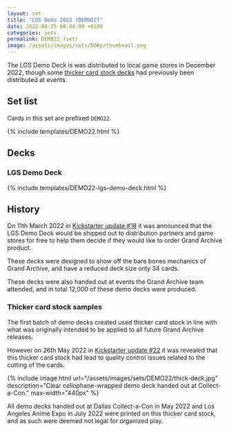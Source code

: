 ```yaml
---
layout: set
title: "LGS Demo 2022 (DEMO22)"
date: 2022-06-25 08:44:00 +0100
categories: sets
permalink: DEMO22_(set)
image: /assets/images/sets/DOAp/thumbnail.png
---
```


The LGS Demo Deck is was distributed to local game stores in December 2022, though some [thicker card stock decks](/convention-demo-deck-samples) had previously been distributed at events.

## Set list

Cards in this set are prefixed `DEMO22`.

{% include templates/DEMO22.html %}

## Decks

### LGS Demo Deck

{% include templates/DEMO22-lgs-demo-deck.html %}

## History

On 11th March 2022 in [Kickstarter update #18](https://www.kickstarter.com/projects/weebs/grand-archive-tcg/posts/3450881) it was announced that the LGS Demo Deck would be shipped out to distribution partners and game stores for free to help them decide if they would like to order Grand Archive product.

These decks were designed to show off the bare bones mechanics of Grand Archive, and have a reduced deck size only 34 cards.

These decks were also handed out at events the Grand Archive team attended, and in total 12,000 of these demo decks were produced.

### Thicker card stock samples

The first batch of demo decks created used thicker card stock in line with what was originally intended to be applied to all future Grand Archive releases.

However on 26th May 2022 in [Kickstarter update #22](https://www.kickstarter.com/projects/weebs/grand-archive-tcg/posts/3487747) it was revealed that this thicker card stock had lead to quality control issues related to the cutting of the cards.

{% include image.html url="/assets/images/sets/DEMO22/thick-deck.jpg" description="Clear cellophane-wrapped demo deck handed out at Collect-a-Con." max-width="440px" %}

All demo decks handed out at Dallas Collect-a-Con in May 2022 and Los Angeles Anime Expo in July 2022 were printed on this thicker card stock, and as such were deemed not legal for organized play.